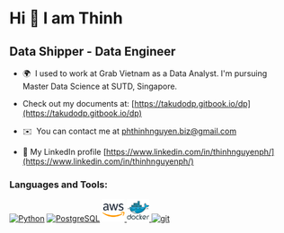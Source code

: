 Hi 👋 I am Thinh
================================
Data Shipper - Data Engineer
---------------------------------

- 🌍  I used to work at Grab Vietnam as a Data Analyst. I'm pursuing Master Data Science at SUTD, Singapore.

- Check out my documents at: [https://takudodp.gitbook.io/dp](https://takudodp.gitbook.io/dp)

- ✉️  You can contact me at [phthinhnguyen.biz@gmail.com](mailto:phthinhnguyen.biz@gmail.com)

- 📄 My LinkedIn profile [https://www.linkedin.com/in/thinhnguyenph/](https://www.linkedin.com/in/thinhnguyenph/)


<h3 align="left">Languages and Tools:</h3>
<p align="left"> 
<a href="https://www.python.org/" target="_blank" rel="noreferrer"><img src="https://raw.githubusercontent.com/danielcranney/readme-generator/main/public/icons/skills/python-colored.svg" width="36" height="36" alt="Python" /></a>
<a href="https://www.postgresql.org/" target="_blank" rel="noreferrer"><img src="https://raw.githubusercontent.com/danielcranney/readme-generator/main/public/icons/skills/postgresql-colored.svg" width="36" height="36" alt="PostgreSQL" /></a>
<a href="https://aws.amazon.com" target="_blank" rel="noreferrer"> <img src="https://raw.githubusercontent.com/devicons/devicon/master/icons/amazonwebservices/amazonwebservices-original-wordmark.svg" alt="aws" width="40" height="40"/> </a> 
<a href="https://www.docker.com/" target="_blank" rel="noreferrer"> <img src="https://raw.githubusercontent.com/devicons/devicon/master/icons/docker/docker-original-wordmark.svg" alt="docker" width="40" height="40"/> </a> 
<a href="https://git-scm.com/" target="_blank" rel="noreferrer"> <img src="https://www.vectorlogo.zone/logos/git-scm/git-scm-icon.svg" alt="git" width="40" height="40"/> </a> 
